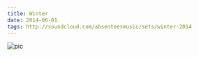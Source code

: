 ```yaml
---
title: Winter
date: 2014-06-01
tags: http://soundcloud.com/absenteesmusic/sets/winter-2014
---
```


![pic](https://unsplash.it/450/450?image=105)
